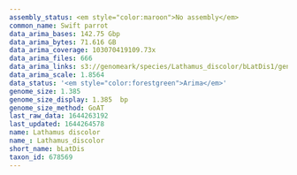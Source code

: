 ```yaml
---
assembly_status: <em style="color:maroon">No assembly</em>
common_name: Swift parrot
data_arima_bases: 142.75 Gbp
data_arima_bytes: 71.616 GB
data_arima_coverage: 103070419109.73x
data_arima_files: 666
data_arima_links: s3://genomeark/species/Lathamus_discolor/bLatDis1/genomic_data/arima/<br>
data_arima_scale: 1.8564
data_status: '<em style="color:forestgreen">Arima</em>'
genome_size: 1.385
genome_size_display: 1.385  bp
genome_size_method: GoAT
last_raw_data: 1644263192
last_updated: 1644264578
name: Lathamus discolor
name_: Lathamus_discolor
short_name: bLatDis
taxon_id: 678569
---
```

